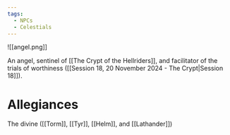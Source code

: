 ```yaml
---
tags:
  - NPCs
  - Celestials
---
```

![[angel.png]]

An angel, sentinel of [[The Crypt of the Hellriders]], and facilitator of the trials of worthiness ([[Session 18, 20 November 2024 - The Crypt|Session 18]]).
# Allegiances
The divine ([[Torm]], [[Tyr]], [[Helm]], and [[Lathander]])